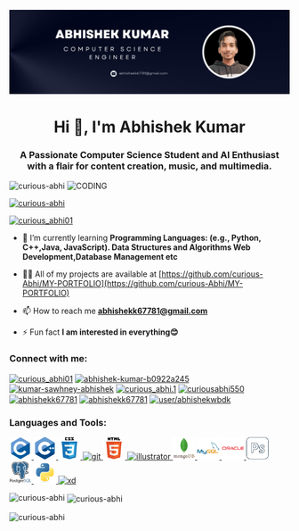 ![logo](https://github.com/curious-Abhi/curious-Abhi/blob/main/MY%20BANNER.png)
<h1 align="center">Hi 👋, I'm Abhishek Kumar</h1>
<h3 align="center">A Passionate Computer Science Student and AI Enthusiast with a flair for content creation, music, and multimedia.</h3>

<img align="right" alt="CODING" width="400" src="https://user-images.githubusercontent.com/74038190/225813708-98b745f2-7d22-48cf-9150-083f1b00d6c9.gif">
<p align="left"> <img src="https://komarev.com/ghpvc/?username=curious-abhi&label=Profile%20views&color=0e75b6&style=flat" alt="curious-abhi" /> </p>

<p align="left"> <a href="https://github.com/ryo-ma/github-profile-trophy"><img src="https://github-profile-trophy.vercel.app/?username=curious-abhi" alt="curious-abhi" /></a> </p>

<p align="left"> <a href="https://twitter.com/curious_abhi01" target="blank"><img src="https://img.shields.io/twitter/follow/curious_abhi01?logo=twitter&style=for-the-badge" alt="curious_abhi01" /></a> </p>

- 🌱 I’m currently learning **Programming Languages: (e.g., Python, C++,Java, JavaScript). Data Structures and Algorithms Web Development,Database Management etc**

- 👨‍💻 All of my projects are available at [https://github.com/curious-Abhi/MY-PORTFOLIO](https://github.com/curious-Abhi/MY-PORTFOLIO)

- 📫 How to reach me **abhishekk67781@gmail.com**

- ⚡ Fun fact **I am interested in everything😊**

<h3 align="left">Connect with me:</h3>
<p align="left">
<a href="https://twitter.com/curious_abhi01" target="blank"><img align="center" src="https://raw.githubusercontent.com/rahuldkjain/github-profile-readme-generator/master/src/images/icons/Social/twitter.svg" alt="curious_abhi01" height="30" width="40" /></a>
<a href="https://linkedin.com/in/abhishek-kumar-b0922a245" target="blank"><img align="center" src="https://raw.githubusercontent.com/rahuldkjain/github-profile-readme-generator/master/src/images/icons/Social/linked-in-alt.svg" alt="abhishek-kumar-b0922a245" height="30" width="40" /></a>
<a href="https://fb.com/kumar-sawhney-abhishek" target="blank"><img align="center" src="https://raw.githubusercontent.com/rahuldkjain/github-profile-readme-generator/master/src/images/icons/Social/facebook.svg" alt="kumar-sawhney-abhishek" height="30" width="40" /></a>
<a href="https://instagram.com/curious_abhi.1" target="blank"><img align="center" src="https://raw.githubusercontent.com/rahuldkjain/github-profile-readme-generator/master/src/images/icons/Social/instagram.svg" alt="curious_abhi.1" height="30" width="40" /></a>
<a href=https://www.youtube.com/@curiousabhi550 target="blank"><img align="center" src="https://raw.githubusercontent.com/rahuldkjain/github-profile-readme-generator/master/src/images/icons/Social/youtube.svg" alt="curiousabhi550" height="30" width="40" /></a>
<a href="https://www.hackerrank.com/abhishekk67781" target="blank"><img align="center" src="https://raw.githubusercontent.com/rahuldkjain/github-profile-readme-generator/master/src/images/icons/Social/hackerrank.svg" alt="abhishekk67781" height="30" width="40" /></a>
<a href="https://www.leetcode.com/abhishekk67781" target="blank"><img align="center" src="https://raw.githubusercontent.com/rahuldkjain/github-profile-readme-generator/master/src/images/icons/Social/leet-code.svg" alt="abhishekk67781" height="30" width="40" /></a>
<a href="https://auth.geeksforgeeks.org/user/user/abhishekwbdk" target="blank"><img align="center" src="https://raw.githubusercontent.com/rahuldkjain/github-profile-readme-generator/master/src/images/icons/Social/geeks-for-geeks.svg" alt="user/abhishekwbdk" height="30" width="40" /></a>
</p>

<h3 align="left">Languages and Tools:</h3>
<p align="left"> <a href="https://www.cprogramming.com/" target="_blank" rel="noreferrer"> <img src="https://raw.githubusercontent.com/devicons/devicon/master/icons/c/c-original.svg" alt="c" width="40" height="40"/> </a> <a href="https://www.w3schools.com/cpp/" target="_blank" rel="noreferrer"> <img src="https://raw.githubusercontent.com/devicons/devicon/master/icons/cplusplus/cplusplus-original.svg" alt="cplusplus" width="40" height="40"/> </a> <a href="https://www.w3schools.com/css/" target="_blank" rel="noreferrer"> <img src="https://raw.githubusercontent.com/devicons/devicon/master/icons/css3/css3-original-wordmark.svg" alt="css3" width="40" height="40"/> </a> <a href="https://git-scm.com/" target="_blank" rel="noreferrer"> <img src="https://www.vectorlogo.zone/logos/git-scm/git-scm-icon.svg" alt="git" width="40" height="40"/> </a> <a href="https://www.w3.org/html/" target="_blank" rel="noreferrer"> <img src="https://raw.githubusercontent.com/devicons/devicon/master/icons/html5/html5-original-wordmark.svg" alt="html5" width="40" height="40"/> </a> <a href="https://www.adobe.com/in/products/illustrator.html" target="_blank" rel="noreferrer"> <img src="https://www.vectorlogo.zone/logos/adobe_illustrator/adobe_illustrator-icon.svg" alt="illustrator" width="40" height="40"/> </a> <a href="https://www.mongodb.com/" target="_blank" rel="noreferrer"> <img src="https://raw.githubusercontent.com/devicons/devicon/master/icons/mongodb/mongodb-original-wordmark.svg" alt="mongodb" width="40" height="40"/> </a> <a href="https://www.mysql.com/" target="_blank" rel="noreferrer"> <img src="https://raw.githubusercontent.com/devicons/devicon/master/icons/mysql/mysql-original-wordmark.svg" alt="mysql" width="40" height="40"/> </a> <a href="https://www.oracle.com/" target="_blank" rel="noreferrer"> <img src="https://raw.githubusercontent.com/devicons/devicon/master/icons/oracle/oracle-original.svg" alt="oracle" width="40" height="40"/> </a> <a href="https://www.photoshop.com/en" target="_blank" rel="noreferrer"> <img src="https://raw.githubusercontent.com/devicons/devicon/master/icons/photoshop/photoshop-line.svg" alt="photoshop" width="40" height="40"/> </a> <a href="https://www.postgresql.org" target="_blank" rel="noreferrer"> <img src="https://raw.githubusercontent.com/devicons/devicon/master/icons/postgresql/postgresql-original-wordmark.svg" alt="postgresql" width="40" height="40"/> </a> <a href="https://www.python.org" target="_blank" rel="noreferrer"> <img src="https://raw.githubusercontent.com/devicons/devicon/master/icons/python/python-original.svg" alt="python" width="40" height="40"/> </a> <a href="https://www.adobe.com/products/xd.html" target="_blank" rel="noreferrer"> <img src="https://cdn.worldvectorlogo.com/logos/adobe-xd.svg" alt="xd" width="40" height="40"/> </a> </p>

<p><img align="left" src="https://github-readme-stats.vercel.app/api/top-langs?username=curious-abhi&show_icons=true&locale=en&layout=compact" alt="curious-abhi" /></p>

<p>&nbsp;<img align="center" src="https://github-readme-stats.vercel.app/api?username=curious-abhi&show_icons=true&locale=en" alt="curious-abhi" /></p>

<p><img align="center" src="https://github-readme-streak-stats.herokuapp.com/?user=curious-abhi&" alt="curious-abhi" /></p>
